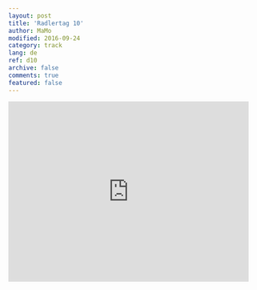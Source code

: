 ```yaml
---   
layout: post 
title: 'Radlertag 10'  
author: MaMo 
modified: 2016-09-24
category: track 
lang: de 
ref: d10
archive: false 
comments: true 
featured: false 
--- 
```


                                                                                                                                                                                                                                                                                                                                                                                                                                                                                                              

<iframe width='480' height='360' src='http://track-kit.net/maps_s3/?v=embed&track=229806.gpx' frameborder='0' allowfullscreen></iframe>